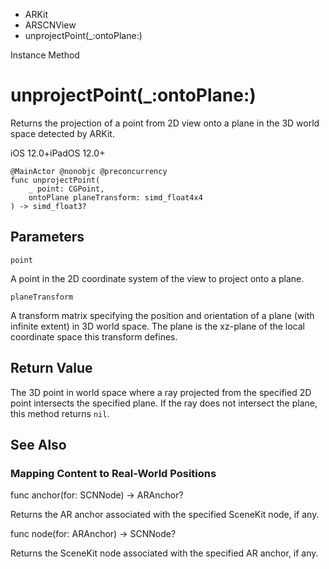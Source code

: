 

- ARKit
- ARSCNView
-  unprojectPoint(\_:ontoPlane:) 

Instance Method

# unprojectPoint(\_:ontoPlane:)

Returns the projection of a point from 2D view onto a plane in the 3D world space detected by ARKit.

iOS 12.0+iPadOS 12.0+

``` source
@MainActor @nonobjc @preconcurrency
func unprojectPoint(
    _ point: CGPoint,
    ontoPlane planeTransform: simd_float4x4
) -> simd_float3?
```

## Parameters 

`point`  

A point in the 2D coordinate system of the view to project onto a plane.

`planeTransform`  

A transform matrix specifying the position and orientation of a plane (with infinite extent) in 3D world space. The plane is the xz-plane of the local coordinate space this transform defines.

## Return Value

The 3D point in world space where a ray projected from the specified 2D point intersects the specified plane. If the ray does not intersect the plane, this method returns `nil`.

## See Also

### Mapping Content to Real-World Positions

func anchor(for: SCNNode) -> ARAnchor?

Returns the AR anchor associated with the specified SceneKit node, if any.

func node(for: ARAnchor) -> SCNNode?

Returns the SceneKit node associated with the specified AR anchor, if any.

